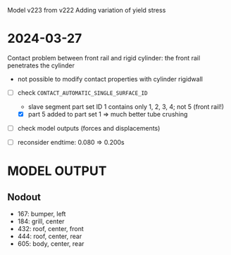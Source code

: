 Model v223 from v222
Adding variation of yield stress

# 2024-03-27
Contact problem between front rail and rigid cylinder:
the front rail penetrates the cylinder
- not possible to modify contact properties with cylinder rigidwall
- [ ] check `CONTACT_AUTOMATIC_SINGLE_SURFACE_ID`
  - slave segment part set ID 1 contains only 1, 2, 3, 4; not 5 (front rail!)
  - [x] part 5 added to part set 1 => much better tube crushing
- [ ] check model outputs (forces and displacements)
- [ ] reconsider endtime: 0.080 => 0.200s


# MODEL OUTPUT
## Nodout
* 167: bumper, left
* 184: grill, center
* 432: roof, center, front
* 444: roof, center, rear
* 605: body, center, rear
